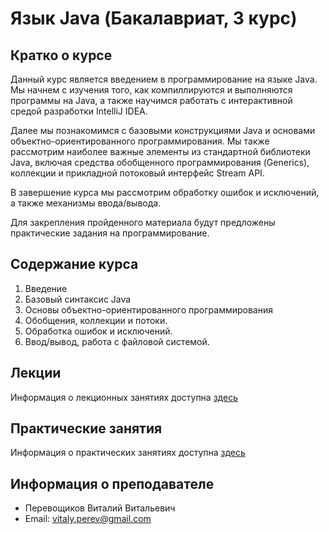 # Язык Java (Бакалавриат, 3 курс) 

## Кратко о курсе
Данный курс является введением в программирование на языке Java. Мы начнем с изучения того, как компиллируются и выполняются программы на Java, а
также научимся работать с интерактивной средой разработки IntelliJ IDEA.

Далее мы познакомимся с базовыми конструкциями Java и основами объектно-ориентированного программирования. Мы также рассмотрим наиболее важные элементы из стандартной библиотеки Java, включая средства обобщенного программирования (Generics), коллекции и прикладной потоковый интерфейс Stream API.

В завершение курса мы рассмотрим обработку ошибок и исключений, а также механизмы ввода/вывода.

Для закрепления пройденного материала будут предложены практические задания на программирование.

## Содержание курса

1. Введение
2. Базовый синтаксис Java
3. Основы объектно-ориентированного программирования
4. Обобщения, коллекции и потоки.
5. Обработка ошибок и исключений.
6. Ввод/вывод, работа с файловой системой.

## Лекции

Информация о лекционных занятиях доступна [здесь](Lectures.md)

## Практические занятия

Информация о практических занятиях доступна [здесь](Exercises.md)

## Информация о преподавателе

* Перевощиков Виталий Витальевич
* Email: vitaly.perev@gmail.com
